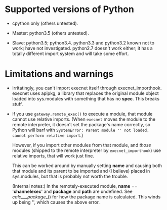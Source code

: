 # Supported versions of Python

- cpython only (others untested).

- Master: python3.5 (others untested).

- Slave: python3.5; python3.4.
  python3.3 and python3.2 known not to work; have not investigated.
  python2.7 doesn't work either; it has a totally different import system and will take some effort.

# Limitations and warnings

- Irritatingly, you can't import execnet itself through execnet_importhook.  execnet uses apipkg, a library that
  replaces the original module object loaded into sys.modules with something that has no __spec__.  This breaks stuff.

- If you use `gateway.remote_exec()` to execute a module, that module cannot use relative imports.  (When `execnet`
  moves the module to the remote interpreter, it doesn't set the package's name correctly, so Python will barf with
  `SystemError: Parent module '' not loaded, cannot perform relative import`.)

  However, if you import other modules from that module, and *those* modules (shipped to the remote interpreter by
  `execnet_importhook`) use relative imports, that will work just fine.

  This can be worked around by manually setting __name__ and causing both that module and its parent to be imported and
  (I believe) placed in sys.modules, but that is probably not worth the trouble.

  (Internal notes:)
  In the remotely-executed module, __name__ == '__channelexec__' and __package__ and __path__ are undefined.
  See _calc___package__() for how the package name is calculated.  This winds up being '', which causes
  the above error.

